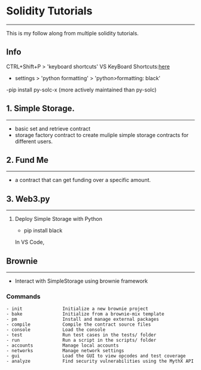 # Solidity Tutorials
--------------------

This is my follow along from multiple solidity tutorials.

Info
------
CTRL+Shift+P > 'keyboard shortcuts'
VS KeyBoard Shortcuts:[here](https://code.visualstudio.com/shortcuts/keyboard-shortcuts-windows.pdf)

- settings > 'python formatting' > 'python>formatting: black'

-pip install py-solc-x (more actively maintained than py-solc)

## 1. Simple Storage.
----
- basic set and retrieve contract 
- storage factory contract to create muliple simple storage contracts for different users.

## 2. Fund Me
---
- a contract that can get funding over a specific amount.

## 3. Web3.py
---
1. Deploy Simple Storage with Python
    - pip install black

    In VS Code,

## Brownie
----

- Interact with SimpleStorage using brownie framework
### Commands
    - init               Initialize a new brownie project
    - bake               Initialize from a brownie-mix template
    - pm                 Install and manage external packages
    - compile            Compile the contract source files
    - console            Load the console
    - test               Run test cases in the tests/ folder
    - run                Run a script in the scripts/ folder
    - accounts           Manage local accounts
    - networks           Manage network settings
    - gui                Load the GUI to view opcodes and test coverage
    - analyze            Find security vulnerabilities using the MythX API
